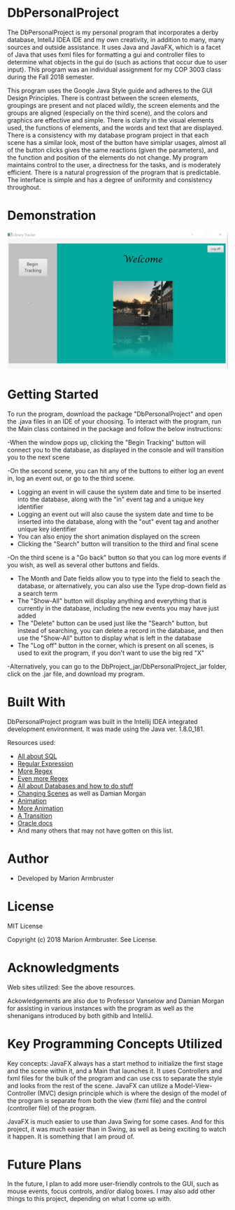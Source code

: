 # DbPersonalProject

The DbPersonalProject is my personal program that incorporates a derby database, IntellJ IDEA IDE and my own creativity, in addition to
many, many sources and outside assistance. It uses Java and JavaFX, which is a facet of Java that uses fxml files for formatting a gui
and controller files to determine what objects in the gui do (such as actions that occur due to user input). This program was an 
individual assignment for my COP 3003 class during the Fall 2018 semester. 

This program uses the Google Java Style guide and adheres to the GUI Design Principles. There is contrast between the screen elements, groupings are present and not placed wildly, the screen elements and the groups are aligned (especially on the third scene), and the colors and graphics are effective and simple. There is clarity in the visual elements used, the functions of elements, and the words and text that are displayed. There is a consistency with my database program project in that each scene has a similar look, most of the button have simiplar usages, almost all of the button clicks gives the same reactions (given the parameters), and the function and position of the elements do not change. My program maintains control to the user, a directness for the tasks, and is moderately efficient. There is a natural progression of the program that is predictable. The interface is simple and has a degree of uniformity and consistency throughout.

# Demonstration
![My program running](docs/video.gif) 

# Getting Started
To run the program, download the package "DbPersonalProject" and open the .java files in an IDE of your choosing. To interact with the
program, run the Main class contained in the package and follow the below instructions:  

-When the window pops up, clicking the "Begin Tracking" button will connect you to the database, as displayed in the console and will
transition you to the next scene

-On the second scene, you can hit any of the buttons to either log an event in, log an event out, or go to the third scene.  
   - Logging an event in will cause the system date and time to be inserted into the database, along with the "in" event tag and a            unique key identifier
   - Logging an event out will also cause the system date and time to be inserted into the database, along with the "out" event tag and      another unique key identifier
   - You can also enjoy the short animation displayed on the screen
   - Clicking the "Search" button will transition to the third and final scene

-On the third scene is a "Go back" button so that you can log more events if you wish, as well as several other buttons and fields.
  - The Month and Date fields allow you to type into the field to seach the database, or alternatively, you can also use the Type
    drop-down field as a search term
  - The "Show-All" button will display anything and everything that is currently in the database, including the new events you may 
    have just added
  - The "Delete" button can be used just like the "Search" button, but instead of searching, you can delete a record in the 
    database, and then use the "Show-All" button to display what is left in the database
  - The "Log off" button in the corner, which is present on all scenes, is used to exit the program, if you don't want to use the
    big red "X"  
  
-Alternatively, you can go to the DbProject_jar/DbPersonalProject_jar folder, click on the .jar file, and download my program.

# Built With
DbPersonalProject program was built in the Intellij IDEA integrated development environment. It was made using the Java ver. 1.8.0_181.

Resources used:<ul><li>[All about SQL](https://www.w3schools.com/sql/)  </li>
                <li>[Regular Expression](https://stackoverflow.com/questions/3148240/why-doesnt-01-12-range-work-as-expected)  </li>
                <li>[More Regex](https://www.regular-expressions.info/numericranges.html)  </li>
                <li>[Even more Regex](https://www.oreilly.com/library/view/regular-expressions-cookbook/9781449327453/ch06s07.html)  </li> 
                <li>[All about Databases and how to do stuff](https://www.swtestacademy.com/database-operations-javafx/)  </li>
                <li>[Changing Scenes](https://stackoverflow.com/questions/16176701/switch-between-panes-in-javafx) as well as Damian Morgan  </li>
                <li>[Animation](https://examples.javacodegeeks.com/desktop-java/javafx/javafx-animation-example/)  </li>
                <li>[More Animation](https://www.youtube.com/watch?v=VicKcKBso6o)  </li>
                <li>[A Transition](https://stackoverflow.com/questions/30543619/how-to-use-pausetransition-method-in-javafx) </li>
                <li>[Oracle docs](https://docs.oracle.com/javafx/2/api/javafx/animation/ParallelTransition.html)</li>
                <li>And many others that may not have gotten on this list.</ul>
                
# Author
- Developed by Marion Armbruster

# License
MIT License

Copyright (c) 2018 Marion Armbruster. See License.

# Acknowledgments
Web sites utilized: See the above resources.

Ackowledgements are also due to Professor Vanselow and Damian Morgan for assisting in various instances with the program as well as the
shenanigans introduced by both githib and IntelliJ. 

# Key Programming Concepts Utilized

Key concepts: JavaFX always has a start method to initialize the first stage and the scene within it, and a Main that launches it. It uses Controllers and fxml files for the bulk of the program and can use css to separate the style and looks from the rest of the scene. JavaFX can utilize a Model-View-Controller (MVC) design principle which is where the design of the model of the program is separate from both the view (fxml file) and the control (controller file) of the program.

JavaFX is much easier to use than Java Swing for some cases. And for this project, it was much easier than in Swing, as well as being
exciting to watch it happen. It is something that I am proud of.

# Future Plans

In the future, I plan to add more user-friendly controls to the GUI, such as mouse events, focus controls, and/or dialog boxes. I may also add other things to this project, depending on what I come up with.
